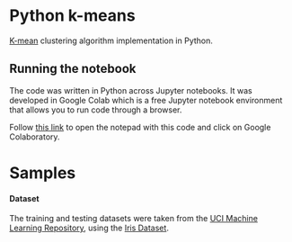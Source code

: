# Python k-means

[K-mean](http://en.wikipedia.org/wiki/K-means_clustering) clustering algorithm implementation in Python.

## Running the notebook

The code was written in Python across Jupyter notebooks. It was developed in Google Colab which is a free Jupyter notebook environment that allows you to run code through a browser.

Follow [this link](https://drive.google.com/file/d/1v8tzI5zChFRS1BJqkYvSlWKyGXfOwTB3/view?usp=sharing) to open the notepad with this code and click on Google Colaboratory.

# Samples

#### Dataset

The training and testing datasets were taken from the [UCI Machine Learning Repository](https://archive.ics.uci.edu/), using the [Iris Dataset](https://archive.ics.uci.edu/dataset/53/iris).
